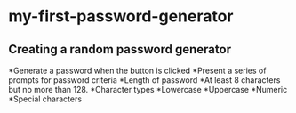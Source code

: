 # my-first-password-generator
## Creating a random password generator
*Generate a password when the button is clicked
*Present a series of prompts for password criteria
*Length of password
*At least 8 characters but no more than 128.
*Character types
*Lowercase
*Uppercase
*Numeric
*Special characters
